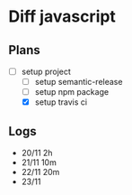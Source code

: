 # Diff javascript

## Plans

- [ ] setup project
  - [ ] setup semantic-release
  - [ ] setup npm package
  - [x] setup travis ci

## Logs

- 20/11 2h
- 21/11 10m
- 22/11 20m
- 23/11 
